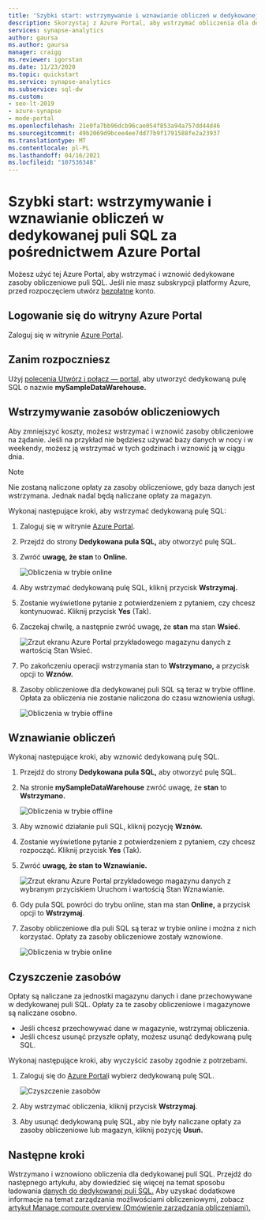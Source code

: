 ```yaml
---
title: 'Szybki start: wstrzymywanie i wznawianie obliczeń w dedykowanej puli SQL za pośrednictwem Azure Portal'
description: Skorzystaj z Azure Portal, aby wstrzymać obliczenia dla dedykowanej puli SQL, aby zaoszczędzić koszty. Wznawianie obliczeń, gdy wszystko będzie gotowe do korzystania z magazynu danych.
services: synapse-analytics
author: gaursa
ms.author: gaursa
manager: craigg
ms.reviewer: igorstan
ms.date: 11/23/2020
ms.topic: quickstart
ms.service: synapse-analytics
ms.subservice: sql-dw
ms.custom:
- seo-lt-2019
- azure-synapse
- mode-portal
ms.openlocfilehash: 21e0fa7bb96dcb96cae054f853a94a757dd44d46
ms.sourcegitcommit: 49b2069d9bcee4ee7dd77b9f1791588fe2a23937
ms.translationtype: MT
ms.contentlocale: pl-PL
ms.lasthandoff: 04/16/2021
ms.locfileid: "107536348"
---
```

# <a name="quickstart-pause-and-resume-compute-in-dedicated-sql-pool-via-the-azure-portal"></a>Szybki start: wstrzymywanie i wznawianie obliczeń w dedykowanej puli SQL za pośrednictwem Azure Portal

Możesz użyć tej Azure Portal, aby wstrzymać i wznowić dedykowane zasoby obliczeniowe puli SQL. Jeśli nie masz subskrypcji platformy Azure, przed rozpoczęciem utwórz [bezpłatne](https://azure.microsoft.com/free/) konto.

## <a name="sign-in-to-the-azure-portal"></a>Logowanie się do witryny Azure Portal

Zaloguj się w witrynie [Azure Portal](https://portal.azure.com/).

## <a name="before-you-begin"></a>Zanim rozpoczniesz

Użyj [polecenia Utwórz i połącz — portal,](../quickstart-create-sql-pool-portal.md) aby utworzyć dedykowaną pulę SQL o nazwie **mySampleDataWarehouse.** 

## <a name="pause-compute"></a>Wstrzymywanie zasobów obliczeniowych

Aby zmniejszyć koszty, możesz wstrzymać i wznowić zasoby obliczeniowe na żądanie. Jeśli na przykład nie będziesz używać bazy danych w nocy i w weekendy, możesz ją wstrzymać w tych godzinach i wznowić ją w ciągu dnia.
 
>[!NOTE]
>Nie zostaną naliczone opłaty za zasoby obliczeniowe, gdy baza danych jest wstrzymana. Jednak nadal będą naliczane opłaty za magazyn. 

Wykonaj następujące kroki, aby wstrzymać dedykowaną pulę SQL:

1. Zaloguj się w witrynie [Azure Portal](https://portal.azure.com/).
2. Przejdź do strony **Dedykowana pula SQL,** aby otworzyć pulę SQL. 
3. Zwróć **uwagę, że stan** to **Online.**

    ![Obliczenia w trybie online](././media/pause-and-resume-compute-portal/compute-online.png)

4. Aby wstrzymać dedykowaną pulę SQL, kliknij przycisk **Wstrzymaj.** 
5. Zostanie wyświetlone pytanie z potwierdzeniem z pytaniem, czy chcesz kontynuować. Kliknij przycisk **Yes** (Tak).
6. Zaczekaj chwilę, a następnie zwróć uwagę, że **stan** ma stan **Wsieć**.

    ![Zrzut ekranu Azure Portal przykładowego magazynu danych z wartością Stan Wsieć.](./media/pause-and-resume-compute-portal/pausing.png)

7. Po zakończeniu operacji wstrzymania stan to **Wstrzymano,** a przycisk opcji to **Wznów.**
8. Zasoby obliczeniowe dla dedykowanej puli SQL są teraz w trybie offline. Opłata za obliczenia nie zostanie naliczona do czasu wznowienia usługi.

    ![Obliczenia w trybie offline](././media/pause-and-resume-compute-portal/compute-offline.png)


## <a name="resume-compute"></a>Wznawianie obliczeń

Wykonaj następujące kroki, aby wznowić dedykowaną pulę SQL.

1. Przejdź do strony **Dedykowana pula SQL,** aby otworzyć pulę SQL.
3. Na stronie **mySampleDataWarehouse** zwróć uwagę, że **stan** to **Wstrzymano.**

    ![Obliczenia w trybie offline](././media/pause-and-resume-compute-portal/compute-offline.png)

1. Aby wznowić działanie puli SQL, kliknij pozycję **Wznów.** 
1. Zostanie wyświetlone pytanie z potwierdzeniem z pytaniem, czy chcesz rozpocząć. Kliknij przycisk **Yes** (Tak).
1. Zwróć **uwagę, że stan** **to Wznawianie.**

    ![Zrzut ekranu Azure Portal przykładowego magazynu danych z wybranym przyciskiem Uruchom i wartością Stan Wznawianie.](./media/pause-and-resume-compute-portal/resuming.png)

1. Gdy pula SQL powróci do trybu online, stan ma stan **Online,** a przycisk opcji to **Wstrzymaj**.
1. Zasoby obliczeniowe dla puli SQL są teraz w trybie online i można z nich korzystać. Opłaty za zasoby obliczeniowe zostały wznowione.

    ![Obliczenia w trybie online](././media/pause-and-resume-compute-portal/compute-online.png)

## <a name="clean-up-resources"></a>Czyszczenie zasobów

Opłaty są naliczane za jednostki magazynu danych i dane przechowywane w dedykowanej puli SQL. Opłaty za te zasoby obliczeniowe i magazynowe są naliczane osobno. 

- Jeśli chcesz przechowywać dane w magazynie, wstrzymaj obliczenia.
- Jeśli chcesz usunąć przyszłe opłaty, możesz usunąć dedykowaną pulę SQL. 

Wykonaj następujące kroki, aby wyczyścić zasoby zgodnie z potrzebami.

1. Zaloguj się do [Azure Portal](https://portal.azure.com)i wybierz dedykowaną pulę SQL.

    ![Czyszczenie zasobów](./media/pause-and-resume-compute-portal/clean-up-resources.png)

1. Aby wstrzymać obliczenia, kliknij przycisk **Wstrzymaj**. 

1. Aby usunąć dedykowaną pulę SQL, aby nie były naliczane opłaty za zasoby obliczeniowe lub magazyn, kliknij pozycję **Usuń.**



## <a name="next-steps"></a>Następne kroki

Wstrzymano i wznowiono obliczenia dla dedykowanej puli SQL. Przejdź do następnego artykułu, aby dowiedzieć się więcej na temat sposobu ładowania [danych do dedykowanej puli SQL.](./load-data-from-azure-blob-storage-using-copy.md) Aby uzyskać dodatkowe informacje na temat zarządzania możliwościami obliczeniowymi, zobacz [artykuł Manage compute overview (Omówienie zarządzania obliczeniami).](sql-data-warehouse-manage-compute-overview.md)
